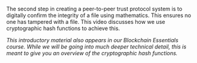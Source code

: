 The second step in creating a peer-to-peer trust protocol system is to digitally confirm the integrity of a file using mathematics. This ensures no one has tampered with a file. This video discusses how we use cryptographic hash functions to achieve this.


*This introductory material also appears in our Blockchain Essentials course. While we will be going into much deeper technical detail, this is meant to give you an overview of the cryptographic hash functions.*
